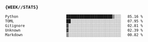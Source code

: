 ### `{WEEK//STATS}` 
<!--START_SECTION:waka-->

```txt
Python                      █████████████████████▒░░░   85.16 %
TOML                        ██░░░░░░░░░░░░░░░░░░░░░░░   07.95 %
Gitignore                   ▓░░░░░░░░░░░░░░░░░░░░░░░░   02.81 %
Unknown                     ▓░░░░░░░░░░░░░░░░░░░░░░░░   02.39 %
Markdown                    ▒░░░░░░░░░░░░░░░░░░░░░░░░   00.82 %
```

<!--END_SECTION:waka-->
